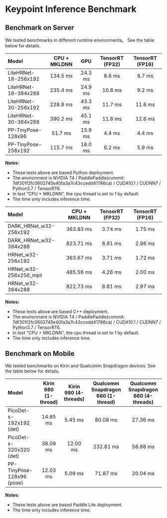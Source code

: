 # Keypoint Inference Benchmark

## Benchmark on Server
We tested benchmarks in different runtime environments。 See the table below for details.

| Model | CPU + MKLDNN | GPU | TensorRT (FP32) | TensorRT (FP16) |
| :------------------------ | :------: | :---: | :---: | :---: |
| LiteHRNet-18-256x192 | 134.5 ms | 24.3 ms | 8.6 ms | 8.7 ms |
| LiteHRNet-18-384x288 | 235.4 ms | 24.9 ms | 10.8 ms | 9.2 ms |
| LiteHRNet-30-256x192 | 228.8 ms | 43.3 ms | 11.7 ms | 11.6 ms |
| LiteHRNet-30-384x288 | 390.2 ms | 45.1 ms | 11.8 ms | 12.6 ms |
| PP-TinyPose-128x96 | 51.7 ms | 15.9 ms | 4.4 ms | 4.4 ms |
| PP-TinyPose-256x192 | 115.7 ms | 16.0 ms | 6.2 ms | 5.9 ms |


**Notes:**
- These tests above are based Python deployment.
- The environment is NVIDIA T4 / PaddlePaddle(commit: 7df301f2fc0602745e40fa3a7c43ccedd41786ca) / CUDA10.1 / CUDNN7 / Python3.7 / TensorRT6.
- In test "CPU + MKLDNN", the cpu thread is set to 1 by default.
- The time only includes inference time.


| Model | CPU + MKLDNN | TensorRT (FP32) | TensorRT (FP16) |
| :------------------------ | :------: | :---: | :---: |
| DARK_HRNet_w32-256x192 | 363.93 ms | 3.74 ms | 1.75 ms |
| DARK_HRNet_w32-384x288 | 823.71 ms | 8.91 ms | 2.96 ms |
| HRNet_w32-256x192 | 363.67 ms | 3.71 ms | 1.72 ms |
| HRNet_w32-256x256_mpii | 485.56 ms | 4.26 ms | 2.00 ms |
| HRNet_w32-384x288 | 822.73 ms | 8.81 ms | 2.97 ms |

**Notes:**
- These tests above are based C++ deployment.
- The environment is NVIDIA T4 / PaddlePaddle(commit: 7df301f2fc0602745e40fa3a7c43ccedd41786ca) / CUDA10.1 / CUDNN7 / Python3.7 / TensorRT6.
- In test "CPU + MKLDNN", the cpu thread is set to 1 by default.
- The time only includes inference time.

## Benchmark on Mobile
We tested benchmarks on Kirin and Qualcomm Snapdragon devices. See the table below for details.

| Model | Kirin 980 (1-thread) | Kirin 980 (4-threads)  | Qualcomm Snapdragon 660 (1-thread) | Qualcomm Snapdragon 660 (4-threads) |
| :------------------------ | :---: | :---: | :---: | :---: |
| PicoDet-s-192x192 (det) | 14.85 ms | 5.45 ms | 80.08 ms | 27.36 ms |
| PicoDet-s-320x320 (det) | 38.09 ms | 12.00 ms | 232.81 ms | 58.68 ms |
| PP-TinyPose-128x96 (pose) | 12.03 ms | 5.09 ms | 71.87 ms | 20.04 ms |

**Notes:**
- These tests above are based Paddle Lite deployment.
- The time only includes inference time.
